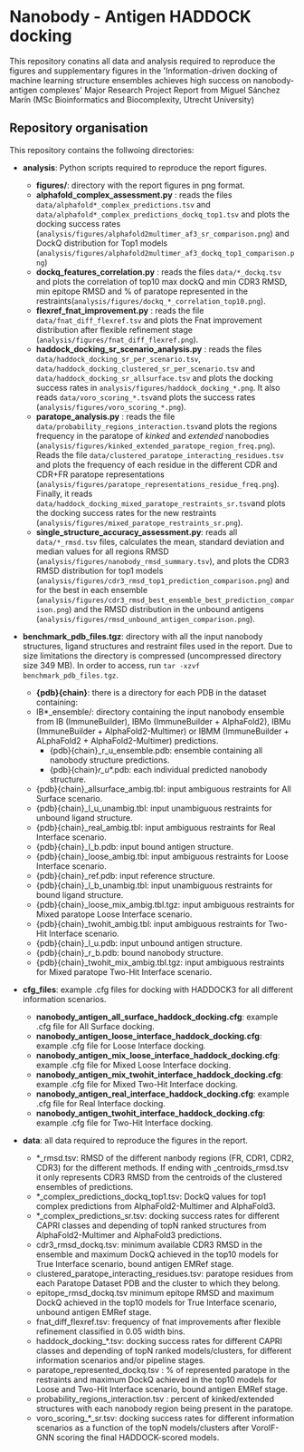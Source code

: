 # Nanobody - Antigen HADDOCK docking

This repository conatins all data and analysis required to reproduce the figures and supplementary figures in the 'Information-driven docking of machine learning structure ensembles achieves high success on nanobody-antigen complexes' Major Research Project Report from Miguel Sánchez Marín (MSc Bioinformatics and Biocomplexity, Utrecht University)

## Repository organisation
This repository contains the follwoing directories:
* **analysis**: Python scripts required to reproduce the report figures.
  * **figures/**: directory with the report figures in png format.
  - **alphafold_complex_assessment.py** : reads the files `data/alphafold*_complex_predictions.tsv` and `data/alphafold*_complex_predictions_dockq_top1.tsv` and plots the docking success rates (`analysis/figures/alphafold2multimer_af3_sr_comparison.png`) and DockQ distribution for Top1 models (`analysis/figures/alphafold2multimer_af3_dockq_top1_comparison.png`)
  - **dockq_features_correlation.py** : reads the files `data/*_dockq.tsv` and plots the correlation of top10 max dockQ and min CDR3 RMSD, min epitope RMSD and % of paratope represented in the restraints(`analysis/figures/dockq_*_correlation_top10.png`).
  - **flexref_fnat_improvement.py** : reads the file `data/fnat_diff_flexref.tsv` and plots the Fnat improvement distribution after flexible refinement stage (`analysis/figures/fnat_diff_flexref.png`).
  - **haddock_docking_sr_scenario_analysis.py** : reads the files `data/haddock_docking_sr_per_scenario.tsv`, `data/haddock_docking_clustered_sr_per_scenario.tsv` and `data/haddock_docking_sr_allsurface.tsv` and plots the docking success rates in `analysis/figures/haddock_docking_*.png`. It also reads `data/voro_scoring_*.tsv`and plots the success rates (`analysis/figures/voro_scoring_*.png`).
  - **paratope_analysis.py** : reads the file `data/probability_regions_interaction.tsv`and plots the regions frequency in the paratope of _kinked_ and _extended_ nanobodies (`analysis/figures/kinked_extended_paratope_region_freq.png`). Reads the file `data/clustered_paratope_interacting_residues.tsv` and plots the frequency of each residue in the different CDR and CDR+FR paratope representations (`analysis/figures/paratope_representations_residue_freq.png`). Finally, it reads `data/haddock_docking_mixed_paratope_restraints_sr.tsv`and plots the docking success rates for the new restraints (`analysis/figures/mixed_paratope_restraints_sr.png`).
  - **single_structure_accuracy_assessment.py**: reads all `data/*_rmsd.tsv` files, calculates the mean, standard deviation and median values for all regions RMSD (`analysis/figures/nanobody_rmsd_summary.tsv`), and plots the CDR3 RMSD distribution for top1 models (`analysis/figures/cdr3_rmsd_top1_prediction_comparison.png`) and for the best in each ensemble (`analysis/figures/cdr3_rmsd_best_ensemble_best_prediction_comparison.png`) and the RMSD distribution in the unbound antigens (`analysis/figures/rmsd_unbound_antigen_comparison.png`).

* **benchmark_pdb_files.tgz**: directory with all the input nanobody structures, ligand structures and restraint files used in the report. Due to size limitations the directory is compressed (uncompressed directory size 349 MB). In order to access, run `tar -xzvf benchmark_pdb_files.tgz`.
  * **{pdb}{chain}**: there is a directory for each PDB in the dataset containing:
   * IB*_ensemble/: directory containing the input nanobody ensemble from IB (ImmuneBuilder), IBMo (ImmuneBuilder + AlphaFold2), IBMu (ImmuneBuilder + AlphaFold2-Multimer) or IBMM (ImmuneBuilder + ALphaFold2 + AlphaFold2-Multimer) predictions.
      - {pdb}{chain}_r_u_ensemble.pdb: ensemble containing all nanobody structure predictions.
      - {pdb}{chain}_r_u_*.pdb: each individual predicted nanobody structure.
    - {pdb}{chain}_allsurface_ambig.tbl: input ambiguous restraints for All Surface scenario.
    - {pdb}{chain}_l_u_unambig.tbl: input unambiguous restraints for unbound ligand structure.
    - {pdb}{chain}_real_ambig.tbl: input ambiguous restraints for Real Interface scenario.
    - {pdb}{chain}_l_b.pdb: input bound antigen structure.
    - {pdb}{chain}_loose_ambig.tbl: input ambiguous restraints for Loose Interface scenario.
    - {pdb}{chain}_ref.pdb: input reference structure.      
    - {pdb}{chain}_l_b_unambig.tbl: input unambiguous restraints for bound ligand structure.
    - {pdb}{chain}_loose_mix_ambig.tbl.tgz: input ambiguous restraints for Mixed paratope Loose Interface scenario.
    - {pdb}{chain}_twohit_ambig.tbl: input ambiguous restraints for Two-Hit Interface scenario.
    - {pdb}{chain}_l_u.pdb: input unbound antigen structure.
    - {pdb}{chain}_r_b.pdb: bound nanobody structure.
    - {pdb}{chain}_twohit_mix_ambig.tbl.tgz: input ambiguous restraints for Mixed paratope Two-Hit Interface scenario.

* **cfg_files**: example .cfg files for docking with HADDOCK3 for all different information scenarios.
  - **nanobody_antigen_all_surface_haddock_docking.cfg**: example .cfg file for All Surface docking.
  - **nanobody_antigen_loose_interface_haddock_docking.cfg**: example .cfg file for Loose Interface docking.
  - **nanobody_antigen_mix_loose_interface_haddock_docking.cfg**: example .cfg file for Mixed Loose Interface docking.
  - **nanobody_antigen_mix_twohit_interface_haddock_docking.cfg**: example .cfg file for Mixed Two-Hit Interface docking.
  - **nanobody_antigen_real_interface_haddock_docking.cfg**: example .cfg file for Real Interface docking.
  - **nanobody_antigen_twohit_interface_haddock_docking.cfg**: example .cfg file for Two-Hit Interface docking.
  
* **data**: all data required to reproduce the figures in the report.
  - *_rmsd.tsv: RMSD of the different nanbody regions (FR, CDR1, CDR2, CDR3) for the different methods. If ending with _centroids_rmsd.tsv it only represents CDR3 RMSD from the centroids of the clustered ensembles of predictions. 
  - *_complex_predictions_dockq_top1.tsv: DockQ values for top1 complex predictions from AlphaFold2-Multimer and AlphaFold3.
  - *_complex_predictions_sr.tsv: docking success rates for different CAPRI classes and depending of topN ranked structures from AlphaFold2-Multimer and AlphaFold3 predictions. 
  - cdr3_rmsd_dockq.tsv: minimum available CDR3 RMSD in the ensemble and maximum DockQ achieved in the top10 models for True Interface scenario, bound antigen EMRef stage.
  - clustered_paratope_interacting_residues.tsv: paratope residues from each Paratope Dataset PDB and the cluster to which they belong.
  - epitope_rmsd_dockq.tsv minimum epitope RMSD and maximum DockQ achieved in the top10 models for True Interface scenario, unbound antigen EMRef stage.
  - fnat_diff_flexref.tsv: frequency of fnat improvements after flexible refinement classified in 0.05 width bins.
  - haddock_docking_*.tsv: docking success rates for different CAPRI classes and depending of topN ranked models/clusters, for different information scenarios and/or pipeline stages.
  - paratope_represented_dockq.tsv : % of represented paratope in the restraints and maximum DockQ achieved in the top10 models for Loose and Two-Hit Interface scenario, bound antigen EMRef stage.
  - probability_regions_interaction.tsv : percent of kinked/extended structures with each nanobody region being present in the paratope.
  - voro_scoring_*_sr.tsv: docking success rates for different information scenarios as a function of the topN models/clusters after VoroIF-GNN scoring the final HADDOCK-scored models.

